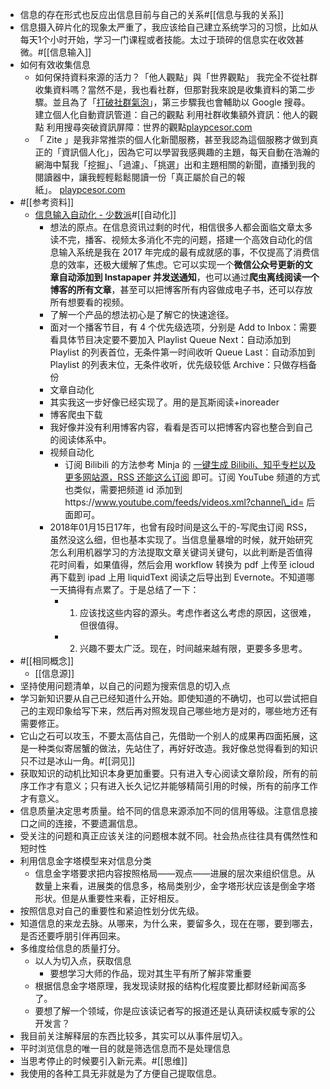 - 信息的存在形式也反应出信息目前与自己的关系#[[信息与我的关系]]
- 信息摄入碎片化的现象太严重了，我应该给自己建立系统学习的习惯，比如从每天1个小时开始，学习一门课程或者技能。太过于琐碎的信息实在收效甚微。#[[信息输入]]
- 如何有效收集信息
    - 如何保持資料來源的活力？「他人觀點」與「世界觀點」 我完全不從社群收集資料嗎？當然不是，我也看社群，但那對我來說是收集資料的第二步驟。並且為了「[打破社群氣泡](http://www.playpcesor.com/2012/07/blog-post.html)」，第三步驟我也會輔助以 Google 搜尋。 建立個人化自動資訊管道：自己的觀點 利用社群收集額外資訊：他人的觀點 利用搜尋突破資訊屏障：世界的觀點[playpcesor.com](http://www.playpcesor.com/2016/05/blog-post.html)
    - 「 Zite 」是我非常推崇的個人化新聞服務，甚至我認為這個服務才做到真正的「資訊個人化」，因為它可以學習我感興趣的主題，每天自動在浩瀚的網海中幫我「挖掘」、「過濾」、「挑選」出和主題相關的新聞，直播到我的閱讀器中，讓我輕輕鬆鬆閱讀一份「真正屬於自己的報紙」。 [playpcesor.com](http://www.playpcesor.com/2013/11/zite.html)
- #[[参考资料]]
    - [信息输入自动化 - 少数派](https://sspai.com/post/42784)#[[自动化]]
        - 想法的原点。在信息资讯过剩的时代，相信很多人都会面临文章太多读不完，播客、视频太多消化不完的问题，搭建一个高效自动化的信息输入系统是我在 2017 年完成的最有成就感的事，不仅提高了消费信息的效率，还极大缓解了焦虑。它可以实现一个**微信公众号更新的文章自动添加到 Instapaper 并发送通知**，也可以通过**爬虫离线阅读一个博客的所有文章**，甚至可以把博客所有内容做成电子书，还可以存放所有想要看的视频。
        - 了解一个产品的想法初心是了解它的快速途径。
        - 面对一个播客节目，有 4 个优先级选项，分别是 Add to Inbox：需要看具体节目决定要不要加入 Playlist Queue Next：自动添加到 Playlist 的列表首位，无条件第一时间收听 Queue Last：自动添加到 Playlist 的列表末位，无条件收听，优先级较低 Archive：只做存档备份
        - 文章自动化
        - 其实我这一步好像已经实现了。用的是瓦斯阅读+inoreader
        - 博客爬虫下载
        - 我好像并没有利用博客内容，看看是否可以把博客内容也整合到自己的阅读体系中。
        - 视频自动化
            - 订阅 Bilibili 的方法参考 Minja 的 [一键生成 Bilibili、知乎专栏以及更多网站源，RSS 还能这么订阅](https://sspai.com/post/42401) 即可。订阅 YouTube 频道的方式也类似，需要把频道 id 添加到https://www.youtube.com/feeds/videos.xml?channel\_id= 后面即可。
        - 2018年01月15日17年，也曾有段时间是这么干的-写爬虫订阅 RSS，虽然没这么细，但也基本实现了。当信息量暴增的时候，就开始研究怎么利用机器学习的方法提取文章关键词关键句，以此判断是否值得花时间看，如果值得，然后会用 workflow 转换为 pdf 上传至 icloud 再下载到 ipad 上用 liquidText 阅读之后导出到 Evernote。不知道哪一天搞得有点累了。于是总结了一下：
            - 1. 应该找这些内容的源头。考虑作者这么考虑的原因，这很难，但很值得。
            - 2. 兴趣不要太广泛。现在，时间越来越有限，更要多多思考。
- #[[相同概念]]
    - [[信息源]]
- 坚持使用问题清单，以自己的问题为搜索信息的切入点
- 学习新知识要从自己已经知道什么开始。即使知道的不确切，也可以尝试把自己的主观印象给写下来，然后再对照发现自己哪些地方是对的，哪些地方还有需要修正。
- 它山之石可以攻玉，不要太高估自己，先借助一个别人的成果再四面拓展，这是一种类似寄居蟹的做法，先站住了，再好好改造。我好像总觉得看到的知识只不过是冰山一角。#[[洞见]]
- 获取知识的动机比知识本身更加重要。只有进入专心阅读文章阶段，所有的前序工作才有意义；只有进入长久记忆并能够精简引用的时候，所有的前序工作才有意义。
- 信息质量决定思考质量。给不同的信息来源添加不同的信用等级。注意信息接口之间的连接，不要遗漏信息。
- 受关注的问题和真正应该关注的问题根本就不同。社会热点往往具有偶然性和短时性
- 利用信息金字塔模型来对信息分类
    - 信息金字塔要求把内容按照格局——观点——进展的层次来组织信息。从数量上来看，进展类的信息多，格局类别少，金字塔形状应该是倒金字塔形状。但是从重要性来看，正好相反。
- 按照信息对自己的重要性和紧迫性划分优先级。
- 知道信息的来龙去脉。从哪来，为什么来，要留多久，现在在哪，要到哪去，是否还要呼朋引伴再回来。
- 多维度给信息的质量打分。
    - 以人为切入点，获取信息
        - 要想学习大师的作品，现对其生平有所了解非常重要
    - 根据信息金字塔原理，我发现读财报的结构化程度要比都财经新闻高多了。
    - 要想了解一个领域，你是应该读记者写的报道还是认真研读权威专家的公开发言？
- 我目前关注解释层的东西比较多，其实可以从事件层切入。
- 平时浏览信息的唯一目的就是筛选信息而不是处理信息
- 当思考停止的时候要引入新元素。#[[思维]]
- 我使用的各种工具无非就是为了方便自己提取信息。
